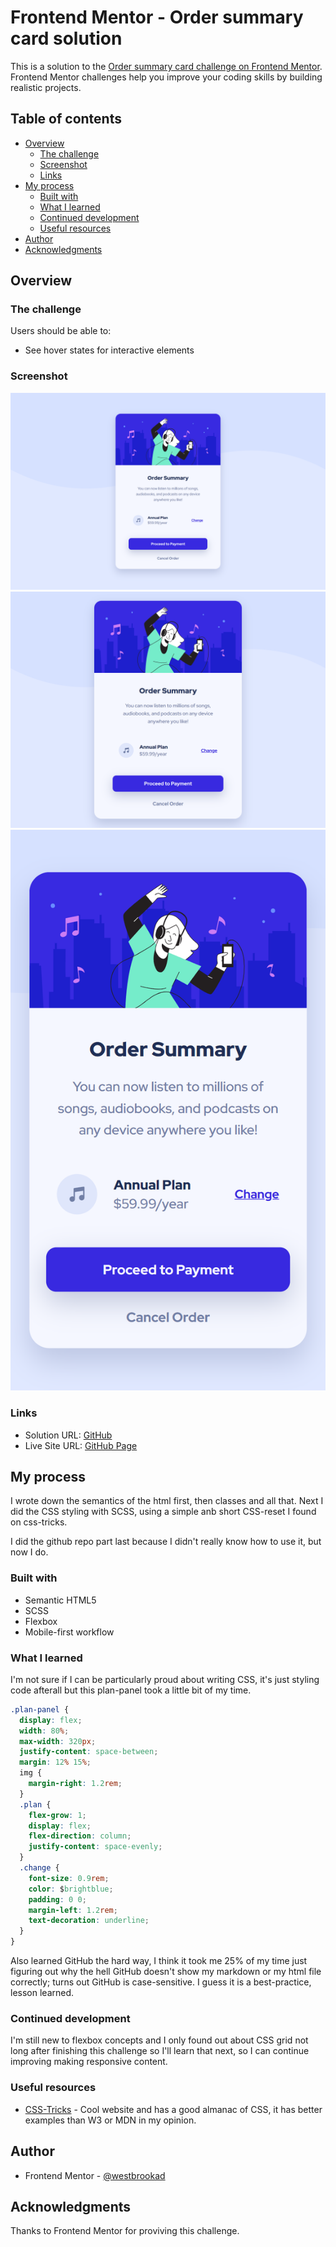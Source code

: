 # Frontend Mentor - Order summary card solution

This is a solution to the [Order summary card challenge on Frontend Mentor](https://www.frontendmentor.io/challenges/order-summary-component-QlPmajDUj). Frontend Mentor challenges help you improve your coding skills by building realistic projects. 

## Table of contents

- [Overview](#overview)
  - [The challenge](#the-challenge)
  - [Screenshot](#screenshot)
  - [Links](#links)
- [My process](#my-process)
  - [Built with](#built-with)
  - [What I learned](#what-i-learned)
  - [Continued development](#continued-development)
  - [Useful resources](#useful-resources)
- [Author](#author)
- [Acknowledgments](#acknowledgments)

## Overview

### The challenge

Users should be able to:

- See hover states for interactive elements

### Screenshot

![desktop-solution](design/desktop-solution.png)
![tablet-solution](design/tablet-solution.png)
![mobile-solution](design/mobile-solution.png)

### Links

- Solution URL: [GitHub](https://github.com/westbrookad/order-summary-component)
- Live Site URL: [GitHub Page](https://westbrookad.github.io/order-summary-component/)

## My process

I wrote down the semantics of the html first, then classes and all that.
Next I did the CSS styling with SCSS, using a simple anb short CSS-reset I found on css-tricks.

I did the github repo part last because I didn't really know how to use it, but now I do.

### Built with

- Semantic HTML5
- SCSS
- Flexbox
- Mobile-first workflow

### What I learned

I'm not sure if I can be particularly proud about writing CSS, it's just styling code afterall but this plan-panel took a little bit of my time.

```css
.plan-panel {
  display: flex;
  width: 80%;
  max-width: 320px;
  justify-content: space-between;
  margin: 12% 15%;
  img {
    margin-right: 1.2rem;
  }
  .plan {
    flex-grow: 1;
    display: flex;
    flex-direction: column;
    justify-content: space-evenly;
  }
  .change {
    font-size: 0.9rem;
    color: $brightblue;
    padding: 0 0;
    margin-left: 1.2rem;
    text-decoration: underline;
  }
}
```

Also learned GitHub the hard way, I think it took me 25% of my time just figuring out why the hell GitHub doesn't show my markdown or my html file correctly; turns out GitHub is case-sensitive. I guess it is a best-practice, lesson learned.

### Continued development

I'm still new to flexbox concepts and I only found out about CSS grid not long after finishing this challenge so I'll learn that next, so I can continue improving making responsive content.

### Useful resources

- [CSS-Tricks](https://css-tricks.com/) - Cool website and has a good almanac of CSS, it has better examples than W3 or MDN in my opinion.

## Author

- Frontend Mentor - [@westbrookad](https://www.frontendmentor.io/profile/westbrookad)

## Acknowledgments

Thanks to Frontend Mentor for proviving this challenge.
